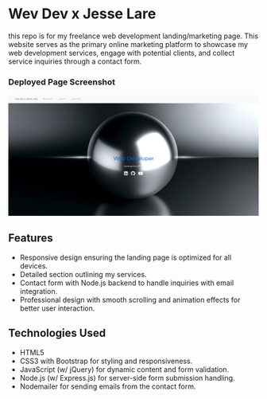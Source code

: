 # Wev Dev x Jesse Lare

this repo is for my freelance web development landing/marketing page. This website serves as the primary online marketing platform to showcase my web development services, engage with potential clients, and collect service inquiries through a contact form.

### Deployed Page Screenshot
![screenshot](/assets/screeny.png)

## Features

- Responsive design ensuring the landing page is optimized for all devices.
- Detailed section outlining my services.
- Contact form with Node.js backend to handle inquiries with email integration.
- Professional design with smooth scrolling and animation effects for better user interaction.

## Technologies Used

- HTML5
- CSS3 with Bootstrap for styling and responsiveness.
- JavaScript (w/ jQuery) for dynamic content and form validation.
- Node.js (w/ Express.js) for server-side form submission handling.
- Nodemailer for sending emails from the contact form.

